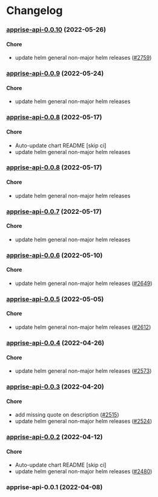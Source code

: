 # Changelog<br>


<a name="apprise-api-0.0.10"></a>
### [apprise-api-0.0.10](https://github.com/truecharts/apps/compare/apprise-api-0.0.9...apprise-api-0.0.10) (2022-05-26)

#### Chore

* update helm general non-major helm releases ([#2759](https://github.com/truecharts/apps/issues/2759))



<a name="apprise-api-0.0.9"></a>
### [apprise-api-0.0.9](https://github.com/truecharts/apps/compare/apprise-api-0.0.8...apprise-api-0.0.9) (2022-05-24)

#### Chore

* update helm general non-major helm releases



<a name="apprise-api-0.0.8"></a>
### [apprise-api-0.0.8](https://github.com/truecharts/apps/compare/apprise-api-0.0.7...apprise-api-0.0.8) (2022-05-17)

#### Chore

* Auto-update chart README [skip ci]
* update helm general non-major helm releases



<a name="apprise-api-0.0.8"></a>
### [apprise-api-0.0.8](https://github.com/truecharts/apps/compare/apprise-api-0.0.7...apprise-api-0.0.8) (2022-05-17)

#### Chore

* update helm general non-major helm releases



<a name="apprise-api-0.0.7"></a>
### [apprise-api-0.0.7](https://github.com/truecharts/apps/compare/apprise-api-0.0.6...apprise-api-0.0.7) (2022-05-17)

#### Chore

* update helm general non-major helm releases



<a name="apprise-api-0.0.6"></a>
### [apprise-api-0.0.6](https://github.com/truecharts/apps/compare/apprise-api-0.0.5...apprise-api-0.0.6) (2022-05-10)

#### Chore

* update helm general non-major helm releases ([#2649](https://github.com/truecharts/apps/issues/2649))



<a name="apprise-api-0.0.5"></a>
### [apprise-api-0.0.5](https://github.com/truecharts/apps/compare/apprise-api-0.0.4...apprise-api-0.0.5) (2022-05-05)

#### Chore

* update helm general non-major helm releases ([#2612](https://github.com/truecharts/apps/issues/2612))



<a name="apprise-api-0.0.4"></a>
### [apprise-api-0.0.4](https://github.com/truecharts/apps/compare/apprise-api-0.0.3...apprise-api-0.0.4) (2022-04-26)

#### Chore

* update helm general non-major helm releases ([#2573](https://github.com/truecharts/apps/issues/2573))



<a name="apprise-api-0.0.3"></a>
### [apprise-api-0.0.3](https://github.com/truecharts/apps/compare/apprise-api-0.0.2...apprise-api-0.0.3) (2022-04-20)

#### Chore

* add missing quote on description ([#2515](https://github.com/truecharts/apps/issues/2515))
* update helm general non-major helm releases ([#2524](https://github.com/truecharts/apps/issues/2524))



<a name="apprise-api-0.0.2"></a>
### [apprise-api-0.0.2](https://github.com/truecharts/apps/compare/apprise-api-0.0.1...apprise-api-0.0.2) (2022-04-12)

#### Chore

* Auto-update chart README [skip ci]
* update helm general non-major helm releases ([#2480](https://github.com/truecharts/apps/issues/2480))



<a name="apprise-api-0.0.1"></a>
### apprise-api-0.0.1 (2022-04-08)

